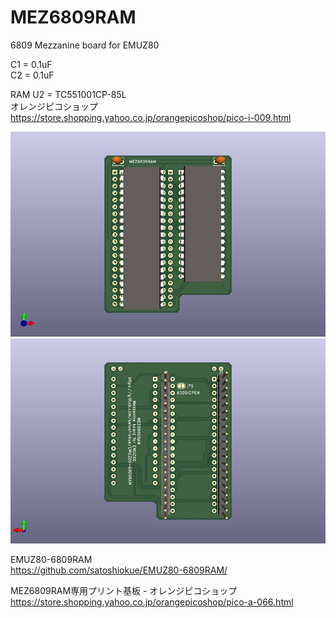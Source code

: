# MEZ6809RAM
6809 Mezzanine board for EMUZ80

C1 = 0.1uF  
C2 = 0.1uF  

RAM U2 = TC551001CP-85L  
オレンジピコショップ  
https://store.shopping.yahoo.co.jp/orangepicoshop/pico-i-009.html

![MEZ6809RAM PCB TOP](https://github.com/satoshiokue/MEZ6809RAM/blob/main/imgs/MEZ6809RAM_top.jpg)
![MEZ6809RAM PCB BOTTOM](https://github.com/satoshiokue/MEZ6809RAM/blob/main/imgs/MEZ6809RAM_bottom.jpg)

EMUZ80-6809RAM  
https://github.com/satoshiokue/EMUZ80-6809RAM/

MEZ6809RAM専用プリント基板 - オレンジピコショップ  
https://store.shopping.yahoo.co.jp/orangepicoshop/pico-a-066.html
